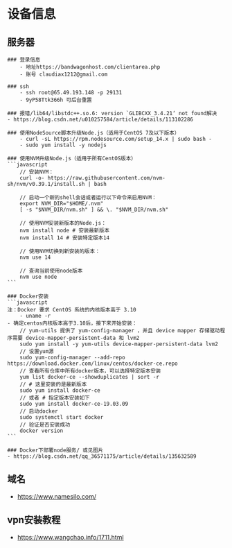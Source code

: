 # 设备信息

## 服务器

    ### 登录信息
        - 地址https://bandwagonhost.com/clientarea.php
        - 账号 claudiax1212@gmail.com
  
    ### ssh
        - ssh root@65.49.193.148 -p 29131
        - 9yP58Ttk366h 可后台重置
    
    ### 报错/lib64/libstdc++.so.6: version `GLIBCXX_3.4.21‘ not found解决
    - https://blog.csdn.net/u010257584/article/details/113102286

    ### 使用NodeSource脚本升级Node.js（适用于CentOS 7及以下版本）
        - curl -sL https://rpm.nodesource.com/setup_14.x | sudo bash -
        - sudo yum install -y nodejs
  
    ### 使用NVM升级Node.js（适用于所有CentOS版本）
    ```javascript
        // 安装NVM：
        curl -o- https://raw.githubusercontent.com/nvm-sh/nvm/v0.39.1/install.sh | bash

        // 启动一个新的shell会话或者运行以下命令来启用NVM：
        export NVM_DIR="$HOME/.nvm"
        [ -s "$NVM_DIR/nvm.sh" ] && \. "$NVM_DIR/nvm.sh"
        
        // 使用NVM安装新版本的Node.js：
        nvm install node # 安装最新版本
        nvm install 14 # 安装特定版本14

        // 使用NVM切换到新安装的版本：
        nvm use 14

        // 查询当前使用node版本
        nvm use node
    ```

    ### Docker安装
    ```javascript
    注：Docker 要求 CentOS 系统的内核版本高于 3.10　　
        - uname -r
    - 确定centos内核版本高于3.10后，接下来开始安装：
        // yum-utils 提供了 yum-config-manager ，并且 device mapper 存储驱动程序需要 device-mapper-persistent-data 和 lvm2
        sudo yum install -y yum-utils device-mapper-persistent-data lvm2
        // 设置yum源
        sudo yum-config-manager --add-repo https://download.docker.com/linux/centos/docker-ce.repo
        // 查看所有仓库中所有docker版本，可以选择特定版本安装
        yum list docker-ce --showduplicates | sort -r
        // # 这里安装的是最新版本 
        sudo yum install docker-ce
        // 或者 # 指定版本安装如下
        sudo yum install docker-ce-19.03.09
        // 启动docker
        sudo systemctl start docker
        // 验证是否安装成功
        docker version
    ```

    ### Docker下部署node服务/ 或见图片
    - https://blog.csdn.net/qq_36571175/article/details/135632589

## 域名
- https://www.namesilo.com/

## vpn安装教程
- https://www.wangchao.info/1711.html

